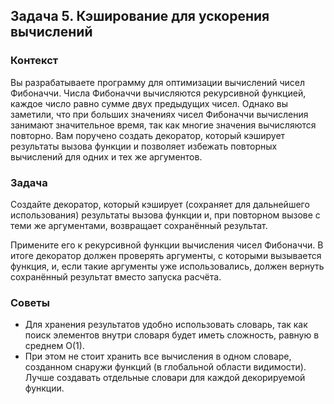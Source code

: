 ## Задача 5. Кэширование для ускорения вычислений
### Контекст 
Вы разрабатываете программу для оптимизации вычислений чисел Фибоначчи. Числа Фибоначчи вычисляются рекурсивной функцией, каждое число равно сумме двух предыдущих чисел. Однако вы заметили, что при больших значениях чисел Фибоначчи вычисления занимают значительное время, так как многие значения вычисляются повторно. Вам поручено создать декоратор, который кэширует результаты вызова функции и позволяет избежать повторных вычислений для одних и тех же аргументов.

### Задача
Создайте декоратор, который кэширует (сохраняет для дальнейшего использования) результаты вызова функции и, при повторном вызове с теми же аргументами, возвращает сохранённый результат. 

Примените его к рекурсивной функции вычисления чисел Фибоначчи.
В итоге декоратор должен проверять аргументы, с которыми вызывается функция, и, если такие аргументы уже использовались, должен вернуть сохранённый результат вместо запуска расчёта.

### Советы
- Для хранения результатов удобно использовать словарь, так как поиск элементов внутри словаря будет иметь сложность, равную в среднем O(1).
- При этом не стоит хранить все вычисления в одном словаре, созданном снаружи функций (в глобальной области видимости). Лучше создавать 
  отдельные словари для каждой декорируемой функции.


